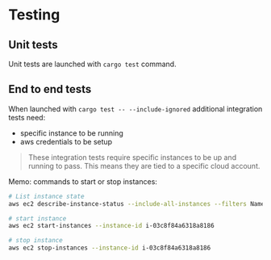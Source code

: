 # Testing

## Unit tests

Unit tests are launched with  `cargo test` command.

## End to end tests

When launched with `cargo test -- --include-ignored` additional integration tests need:

- specific instance to be running
- aws credentials to be setup

> These integration tests require specific instances to be up and running to pass. This means they are tied to a specific cloud account.

Memo: commands to start or stop instances:

```sh
# List instance state
aws ec2 describe-instance-status --include-all-instances --filters Name=instance-state-name,Values='*' --query 'InstanceStatuses[*].{InstanceId: InstanceId, State: InstanceState.Name}' --ouptut table

# start instance 
aws ec2 start-instances --instance-id i-03c8f84a6318a8186

# stop instance
aws ec2 stop-instances --instance-id i-03c8f84a6318a8186
```
